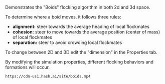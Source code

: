 Demonstrates the "Boids" flocking algorithm in both 2d and 3d space.

To determine where a boid moves, it follows three rules:

- **alignment:** steer towards the average heading of local flockmates
- **cohesion:** steer to move towards the average position (center of mass) of local flockmates
- **separation:** steer to avoid crowding local flockmates

To change between 2D and 3D edit the "dimension" in the Properties tab.

By modifying the simulation properties, different flocking behaviors and formations will occur.

```video
https://cdn-us1.hash.ai/site/boids.mp4
```
